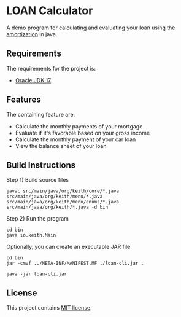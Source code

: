 # LOAN Calculator
A demo program for calculating and evaluating your loan using the [amortization](https://en.wikipedia.org/wiki/Amortization_(accounting)) in java.

## Requirements
The requirements for the project is:
- [Oracle JDK 17](https://www.oracle.com/java/technologies/javase/jdk17-archive-downloads.html)

## Features
The containing feature are:
- Calculate the monthly payments of your mortgage
- Evaluate if it's favorable based on your gross income
- Calculate the monthly payment of your car loan
- View the balance sheet of your loan


## Build Instructions
Step 1) Build source files
```
javac src/main/java/org/keith/core/*.java src/main/java/org/keith/menu/*.java src/main/java/org/keith/menu/enums/*.java  src/main/java/org/keith/*.java -d bin
```

Step 2) Run the program
```
cd bin
java io.keith.Main
```

Optionally, you can create an executable JAR file:
```
cd bin
jar -cmvf ../META-INF/MANIFEST.MF ./loan-cli.jar .

java -jar loan-cli.jar
```

## License
This project contains [MIT license](./LICENSE).
